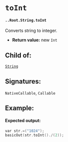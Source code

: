 # `toInt`

#### `..Root.String.toInt`

Converts string to integer.

* **Return value:** new `Int`

## Child of:

[`String`](docs..Root.String.md)

## Signatures:

`NativeCallable`, `Callable`


## Example:



#### Expected output:

```c
var str.=("1024");
basicOut(str.toInt()./(2));
```